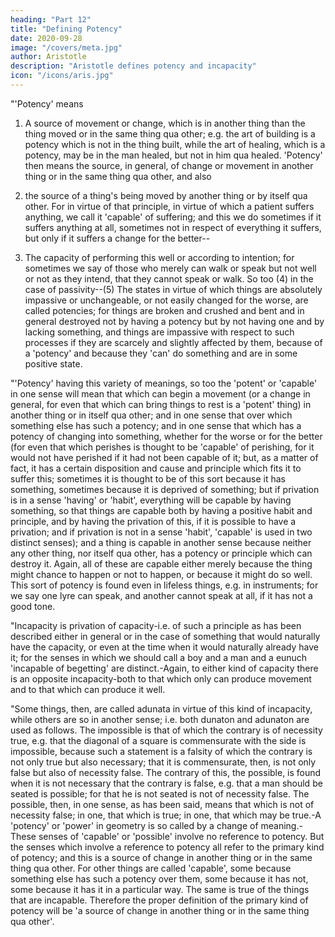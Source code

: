 ```yaml
---
heading: "Part 12"
title: "Defining Potency"
date: 2020-09-28
image: "/covers/meta.jpg"
author: Aristotle
description: "Aristotle defines potency and incapacity"
icon: "/icons/aris.jpg"
---
```




"'Potency' means 

1. A source of movement or change, which is in another thing than the thing moved or in the same thing qua other; e.g. the art of building is a potency which is not in the thing built, while the art of healing, which is a potency, may be in the man healed, but not in him qua healed. 'Potency' then means the source, in general, of change or movement in another thing or in the same thing qua other, and also 

2. the source of a thing's being moved by another thing or by itself qua other. For in virtue of that principle, in virtue of which a patient suffers anything, we call it 'capable' of suffering; and this we do sometimes if it suffers anything at all, sometimes not in respect of everything it suffers, but only if it suffers a change for the better--

3. The capacity of performing this well or according to intention; for sometimes we say of those who merely can walk or speak but not well or not as they intend, that they cannot speak or walk. So too (4) in the case of passivity--(5) The states in virtue of which things are absolutely impassive or unchangeable, or not easily changed for the worse, are called potencies; for things are broken and crushed and bent and in general destroyed not by having a potency but by not having one and by lacking something, and things are impassive with respect to such processes if they are scarcely and slightly affected by them, because of a 'potency' and because they 'can' do something and are in some positive state.

"'Potency' having this variety of meanings, so too the 'potent' or 'capable' in one sense will mean that which can begin a movement (or a change in general, for even that which can bring things to rest is a 'potent' thing) in another thing or in itself qua other; and in one sense that over which something else has such a potency; and in one sense that which has a potency of changing into something, whether for the worse or for the better (for even that which perishes is thought to be 'capable' of perishing, for it would not have perished if it had not been capable of it; but, as a matter of fact, it has a certain disposition and cause and principle which fits it to suffer this; sometimes it is thought to be of this sort because it has something, sometimes because it is deprived of something; but if privation is in a sense 'having' or 'habit', everything will be capable by having something, so that things are capable both by having a positive habit and principle, and by having the privation of this, if it is possible to have a privation; and if privation is not in a sense 'habit', 'capable' is used in two distinct senses); and a thing is capable in another sense because neither any other thing, nor itself qua other, has a potency or principle which can destroy it. Again, all of these are capable either merely because the thing might chance to happen or not to happen, or because it might do so well. This sort of potency is found even in lifeless things, e.g. in instruments; for we say one lyre can speak, and another cannot speak at all, if it has not a good tone.

"Incapacity is privation of capacity-i.e. of such a principle as has been described either in general or in the case of something that would naturally have the capacity, or even at the time when it would naturally already have it; for the senses in which we should call a boy and a man and a eunuch 'incapable of begetting' are distinct.-Again, to either kind of capacity there is an opposite incapacity-both to that which only can produce movement and to that which can produce it well.

"Some things, then, are called adunata in virtue of this kind of incapacity, while others are so in another sense; i.e. both dunaton and adunaton are used as follows. The impossible is that of which the contrary is of necessity true, e.g. that the diagonal of a square is commensurate with the side is impossible, because such a statement is a falsity of which the contrary is not only true but also necessary; that it is commensurate, then, is not only false but also of necessity false. The contrary of this, the possible, is found when it is not necessary that the contrary is false, e.g. that a man should be seated is possible; for that he is not seated is not of necessity false. The possible, then, in one sense, as has been said, means that which is not of necessity false; in one, that which is true; in one, that which may be true.-A 'potency' or 'power' in geometry is so called by a change of meaning.-These senses of 'capable' or 'possible' involve no reference to potency. But the senses which involve a reference to potency all refer to the primary kind of potency; and this is a source of change in another thing or in the same thing qua other. For other things are called 'capable', some because something else has such a potency over them, some because it has not, some because it has it in a particular way. The same is true of the things that are incapable. Therefore the proper definition of the primary kind of potency will be 'a source of change in another thing or in the same thing qua other'.

